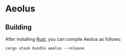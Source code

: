 # Aeolus

## Building

After installing [Rust](https://rustup.rs/), you can compile Aeolus as follows:

```shell
cargo xtask bundle aeolus --release
```
